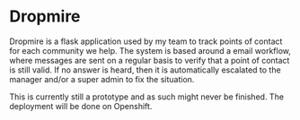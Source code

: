 Dropmire
========

Dropmire is a flask application used by my team to track points of contact for each community
we help. The system is based around a email workflow, where messages are sent on a regular basis to verify
that a point of contact is still valid. If no answer is heard, then it is automatically escalated to the manager and/or 
a super admin to fix the situation.

This is currently still a prototype and as such might never be finished. The deployment will be done on Openshift.
